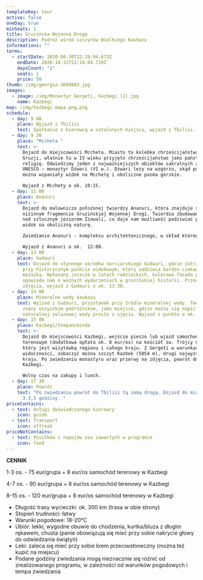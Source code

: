 ```yaml
---
templateKey: tour
active: false
oneDay: true
minSeats: 1
title: Gruzińska Wojenna Droga
description: Podróż wśród szczytów Wielkiego Kaukazu
informations: ""
terms:
  - startDate: 2020-06-30T22:18:04.673Z
    endDate: 2020-10-31T22:18:04.729Z
    daysCount: "1"
    seats: 1
    price: 50
thumb: /img/georgia-3609803.jpg
images:
  - image: /img/Monastyr Gergeti, Kazbegi (2).jpg
    name: Kazbegi
map: /img/kazbegi-mapa.png.png
schedule:
  - day: 9 00
    place: Wyjazd z Tbilisi
    text: Spotkanie z kierowcą w ustalonych miejscu, wyjazd z Tbilisi.
  - day: 9 30
    place: "Mccheta "
    text: >-
      Dojazd do miejscowości Mccheta. Miasto to kolebka chrześcijaństwa w
      Gruzji, właśnie tu w IV wieku przyjęto chrześcijaństwo jako państwową
      religię. Odwiedzimy jeden z najważniejszych obiektów sakralnych z listy
      UNESCO – monastyr Dżwari (VI w.). Dżwari leży na wzgórzu, skąd podziwiać
      można wspaniały widok na Mcchetę i okoliczne pasma górskie. 

      Wyjazd z Mcchety o ok. 10:15. 
  - day: 11 00
    place: Ananuri
    text: >-
      Dojazd do malowniczo położonej twierdzy Ananuri, która znajduje się na
      nizinnym fragmencie Gruzińskiej Wojennej Drogi. Twierdza zbudowana jest
      nad sztucznym jeziorem Żinwali, co daje nam możliwość podziwiać przepiękny
      widok na okoliczną naturę. 

      Zwiedzanie Ananuri - kompleksu architektonicznego, w skład którego wchodzą: główny kościół, mniejszy nieczynny kościół, wieża obronna oraz mur obronny twierdzy, cały kompleks należy do XVII w. 

      Wyjazd z Ananuri o ok.  12:00.
  - day: 13 00
    place: Gudauri
    text: Dojazd do słynnego ośrodka narciarskiego Gudauri, gdzie zatrzymamy się
      przy historycznym punkcie widokowym, który zadziwia bardzo ciekawą
      mozaiką. Wykonany jeszcze w latach radzieckich, kolorowa fasada pomnika
      opowiada nam o ważnych wydarzeniach w gruzińskiej historii. Przerwa na
      zdjęcia, wyjazd z Gudauri o ok. 13:30.
  - day: 14 00
    place: Mineralne wody kaukazu
    text: Wyjzad z Gudauri, przystanek przy źródle mineralnej wody. Ten punkt jest
      znany wszystkim podróżnikom, jako miejsce, gdzie można się napić
      naturalnej żelazowej wody prosto z ujęcia. Wyjazd z punktu o ok. 14:15
  - day: 15 00
    place: Kazbegi/Stepancminda
    text: >-
      Dojazd do miejscowości Kazbegi, wejście pieszo lub wjazd samochodem
      terenowym (dodatkowa opłata ok. 8 eur/os) na kościół św. Trójcy Gergeti,
      który jest wizytówką regionu i całego kraju. Z Gergeti w warunkach dobrej
      widoczności, zobaczyć można szczyt Kazbek (5054 m), drugi najwyższy szczyt
      kraju. Po zwiedzaniu monastyru oraz przerwy na zdjęcia, powrót do centrum
      Kazbegi. 

      Wolny czas na zakupy i lunch. 
  - day: 17 30
    place: Powrót
    text: "Po zwiedzaniu powrót do Tbilisi tą samą drogą. Dojazd do miasta za ok.
      3-3,5 godziny. "
priceContains:
  - text: Usługi doświadczonego kierowcy
    icon: guide
  - text: Transport
    icon: offroad
priceNotContains:
  - text: Posiłków i napojów nie zawartych w programie
    icon: food
---
```

**CENNIK**

1-3 os. - 75 eur/grupa + 8 eur/os samochód terenowy w Kazbegi 

4-7 os. - 90 eur/grupa + 8 eur/os samochód terenowy w Kazbegi

8-15 os. - 120 eur/grupa + 8 eur/os samochód terenowy w Kazbegi

* Długość trasy wycieczki: ok. 300 km (trasa w obie strony) 
* Stopień trudności: łatwy
* Warunki pogodowe: 18-20°C
* Ubiór: lekki, wygodne obuwie do chodzenia, kurtka/bluza z długim rękawem, chusta (panie obowiązują się mieć przy sobie nakrycie głowy do odwiedzania świątyń)
* Leki: zaleca się mieć przy sobie krem przeciwsłoneczny (można też kupić na miejscu)
* Podane godziny zwiedzania mogą nieznacznie się różnić od zrealizowanego programu, w zależności od warunków pogodowych i tempa zwiedzania